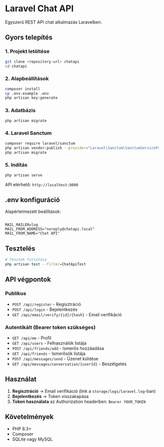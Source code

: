 # Laravel Chat API

Egyszerű REST API chat alkalmazás Laravelben.

## Gyors telepítés

### 1. Projekt letöltése

```bash
git clone <repository-url> chatapi
cd chatapi
```

### 2. Alapbeállítások

```bash
composer install
cp .env.example .env
php artisan key:generate
```

### 3. Adatbázis

```bash
php artisan migrate
```

### 4. Laravel Sanctum

```bash
composer require laravel/sanctum
php artisan vendor:publish --provider="Laravel\Sanctum\SanctumServiceProvider"
php artisan migrate
```

### 5. Indítás

```bash
php artisan serve
```

API elérhető: `http://localhost:8000`

## .env konfiguráció

Alapértelmezett beállítások:

```env

MAIL_MAILER=log
MAIL_FROM_ADDRESS="noreply@chatapi.local"
MAIL_FROM_NAME="Chat API"
```

## Tesztelés

```bash
# Tesztek futtatása
php artisan test --filter=ChatApiTest

```

## API végpontok

### Publikus

-   `POST /api/register` - Regisztráció
-   `POST /api/login` - Bejelentkezés
-   `GET /api/email/verify/{id}/{hash}` - Email verifikáció

### Autentikált (Bearer token szükséges)

-   `GET /api/me` - Profil
-   `GET /api/users` - Felhasználók listája
-   `POST /api/friends/add` - Ismerős hozzáadása
-   `GET /api/friends` - Ismerősök listája
-   `POST /api/messages/send` - Üzenet küldése
-   `GET /api/messages/conversation/{userId}` - Beszélgetés

## Használat

1. **Regisztráció** → Email verifikáció (link a `storage/logs/laravel.log`-ban)
2. **Bejelentkezés** → Token visszakapása
3. **Token használata** az Authorization headerben: `Bearer YOUR_TOKEN`

## Követelmények

-   PHP 8.3+
-   Composer
-   SQLite vagy MySQL
